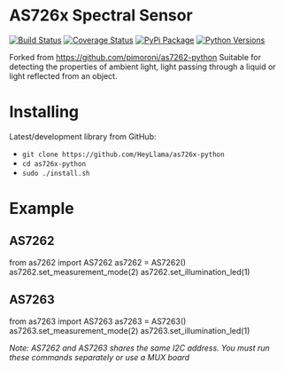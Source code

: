 # AS726x Spectral Sensor

[![Build Status](https://travis-ci.com/pimoroni/as7262-python.svg?branch=master)](https://travis-ci.com/pimoroni/as7262-python)
[![Coverage Status](https://coveralls.io/repos/github/pimoroni/as7262-python/badge.svg?branch=master)](https://coveralls.io/github/pimoroni/as7262-python?branch=master)
[![PyPi Package](https://img.shields.io/pypi/v/as7262.svg)](https://pypi.python.org/pypi/as7262)
[![Python Versions](https://img.shields.io/pypi/pyversions/as7262.svg)](https://pypi.python.org/pypi/as7262)

Forked from https://github.com/pimoroni/as7262-python
Suitable for detecting the properties of ambient light, light passing through a liquid or light reflected from an object.

# Installing

Latest/development library from GitHub:

* `git clone https://github.com/HeyLlama/as726x-python`
* `cd as726x-python`
* `sudo ./install.sh`

# Example
## AS7262
from as7262 import AS7262
as7262 = AS7262()
as7262.set_measurement_mode(2)
as7262.set_illumination_led(1)

## AS7263
from as7263 import AS7263
as7263 = AS7263()
as7263.set_measurement_mode(2)
as7263.set_illumination_led(1)

*Note: AS7262 and AS7263 shares the same I2C address. You must run these commands separately or use a MUX board*
